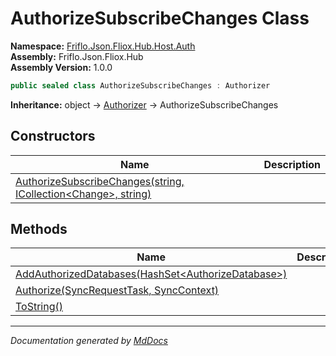 ﻿<!--  
  <auto-generated>   
    The contents of this file were generated by a tool.  
    Changes to this file may be list if the file is regenerated  
  </auto-generated>   
-->

# AuthorizeSubscribeChanges Class

**Namespace:** [Friflo.Json.Fliox.Hub.Host.Auth](../index.md)  
**Assembly:** Friflo.Json.Fliox.Hub  
**Assembly Version:** 1.0.0

```csharp
public sealed class AuthorizeSubscribeChanges : Authorizer
```

**Inheritance:** object → [Authorizer](../Authorizer/index.md) → AuthorizeSubscribeChanges

## Constructors

| Name                                                                                      | Description |
| ----------------------------------------------------------------------------------------- | ----------- |
| [AuthorizeSubscribeChanges(string, ICollection\<Change\>, string)](constructors/index.md) |             |

## Methods

| Name                                                                                      | Description |
| ----------------------------------------------------------------------------------------- | ----------- |
| [AddAuthorizedDatabases(HashSet\<AuthorizeDatabase\>)](methods/AddAuthorizedDatabases.md) |             |
| [Authorize(SyncRequestTask, SyncContext)](methods/Authorize.md)                           |             |
| [ToString()](methods/ToString.md)                                                         |             |

___

*Documentation generated by [MdDocs](https://github.com/ap0llo/mddocs)*
